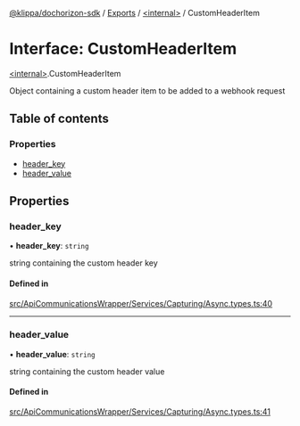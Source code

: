 [@klippa/dochorizon-sdk](../README.md) / [Exports](../modules.md) / [\<internal\>](../modules/internal_.md) / CustomHeaderItem

# Interface: CustomHeaderItem

[\<internal\>](../modules/internal_.md).CustomHeaderItem

Object containing a custom header item to be added to a webhook request

## Table of contents

### Properties

- [header\_key](internal_.CustomHeaderItem.md#header_key)
- [header\_value](internal_.CustomHeaderItem.md#header_value)

## Properties

### header\_key

• **header\_key**: `string`

string containing the custom header key

#### Defined in

[src/ApiCommunicationsWrapper/Services/Capturing/Async.types.ts:40](https://github.com/klippa-app/js-dochorizon-sdk/blob/205a2fd/src/ApiCommunicationsWrapper/Services/Capturing/Async.types.ts#L40)

___

### header\_value

• **header\_value**: `string`

string containing the custom header value

#### Defined in

[src/ApiCommunicationsWrapper/Services/Capturing/Async.types.ts:41](https://github.com/klippa-app/js-dochorizon-sdk/blob/205a2fd/src/ApiCommunicationsWrapper/Services/Capturing/Async.types.ts#L41)
